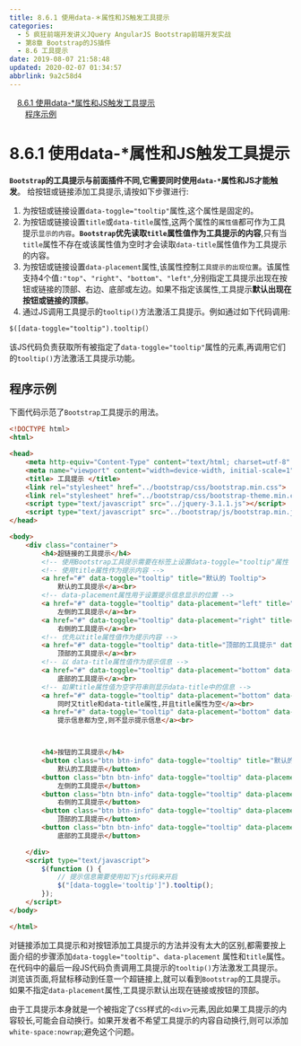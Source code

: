 ```yaml
---
title: 8.6.1 使用data-＊属性和JS触发工具提示
categories: 
  - 5 疯狂前端开发讲义JQuery AngularJS Bootstrap前端开发实战
  - 第8章 Bootstrap的JS插件
  - 8.6 工具提示
date: 2019-08-07 21:58:48
updated: 2020-02-07 01:34:57
abbrlink: 9a2c58d4
---
```

<div id='my_toc'><a href="/JavaReadingNotes/9a2c58d4/#8-6-1-使用data-*属性和JS触发工具提示" class="header_1">8.6.1 使用data-*属性和JS触发工具提示</a>&nbsp;<br><a href="/JavaReadingNotes/9a2c58d4/#程序示例" class="header_2">程序示例</a>&nbsp;<br></div>
<style>.header_1{margin-left: 1em;}.header_2{margin-left: 2em;}.header_3{margin-left: 3em;}.header_4{margin-left: 4em;}.header_5{margin-left: 5em;}.header_6{margin-left: 6em;}</style>
<!--more-->
<script>if (navigator.platform.search('arm')==-1){document.getElementById('my_toc').style.display = 'none';}var e,p = document.getElementsByTagName('p');while (p.length>0) {e = p[0];e.parentElement.removeChild(e);}</script>

<!--end-->
<!--SSTStart-->
# 8.6.1 使用data-*属性和JS触发工具提示 #
**`Bootstrap`的工具提示与前面插件不同,它需要同时使用`data-*`属性和JS才能触发**。
给按钮或链接添加工具提示,请按如下步骤进行:
1. 为按钮或链接设置`data-toggle="tooltip"`属性,这个属性是固定的。
2. 为按钮或链接设置`title`或`data-title`属性,这两个属性的`属性值`都可作为工具提示`显示的内容`。**`Bootstrap`优先读取`title`属性值作为工具提示的内容**,只有当`title`属性不存在或该属性值为空时才会读取`data-title`属性值作为工具提示的内容。
3. 为按钮或链接设置`data-placement`属性,该属性控制`工具提示的出现位置`。该属性支持4个值`:"top"`、`"right"`、`"bottom"`、`"left"`,分别指定工具提示出现在按钮或链接的顶部、右边、底部或左边。如果不指定该属性,工具提示**默认出现在按钮或链接的顶部**。
4. 通过JS调用工具提示的`tooltip()`方法激活工具提示。例如通过如下代码调用:
```html
$([data-toggle="tooltip").tooltip(）
```
该JS代码负责获取所有被指定了`data-toggle="tooltip"`属性的元素,再调用它们的`tooltip()`方法激活工具提示功能。

## 程序示例 ##
下面代码示范了`Bootstrap`工具提示的用法。
```html
<!DOCTYPE html>
<html>

<head>
    <meta http-equiv="Content-Type" content="text/html; charset=utf-8" />
    <meta name="viewport" content="width=device-width, initial-scale=1">
    <title> 工具提示 </title>
    <link rel="stylesheet" href="../bootstrap/css/bootstrap.min.css">
    <link rel="stylesheet" href="../bootstrap/css/bootstrap-theme.min.css">
    <script type="text/javascript" src="../jquery-3.1.1.js"></script>
    <script type="text/javascript" src="../bootstrap/js/bootstrap.min.js"></script>
</head>

<body>
    <div class="container">
        <h4>超链接的工具提示</h4>
        <!-- 使用Bootstrap工具提示需要在标签上设置data-toggle="tooltip"属性 -->
        <!-- 使用title属性作为提示内容 -->
        <a href="#" data-toggle="tooltip" title="默认的 Tooltip">
            默认的工具提示</a><br>
        <!-- data-placement属性用于设置提示信息显示的位置 -->
        <a href="#" data-toggle="tooltip" data-placement="left" title="左侧的工具提示">
            左侧的工具提示</a><br>
        <a href="#" data-toggle="tooltip" data-placement="right" title="右侧的工具提示">
            右侧的工具提示</a><br>
        <!-- 优先以title属性值作为提示内容 -->
        <a href="#" data-toggle="tooltip" data-title="顶部的工具提示" data-placement="top" title="xxx">
            顶部的工具提示</a><br>
        <!-- 以 data-title属性值作为提示信息 -->
        <a href="#" data-toggle="tooltip" data-placement="bottom" data-title="底部的工具提示">
            底部的工具提示</a><br>
        <!-- 如果title属性值为空字符串则显示data-title中的信息 -->
        <a href="#" data-toggle="tooltip" data-placement="bottom" data-title="yyyy" title="">
            同时又title和data-title属性,并且title属性为空</a><br>
        <a href="#" data-toggle="tooltip" data-placement="bottom" data-title="">
            提示信息都为空,则不显示提示信息</a><br>



        <h4>按钮的工具提示</h4>
        <button class="btn btn-info" data-toggle="tooltip" title="默认的 Tooltip">
            默认的工具提示</button>
        <button class="btn btn-info" data-toggle="tooltip" data-placement="left" title="左侧的工具提示">
            左侧的工具提示</button>
        <button class="btn btn-info" data-toggle="tooltip" data-placement="right" title="右侧的工具提示">
            右侧的工具提示</button>
        <button class="btn btn-info" data-toggle="tooltip" data-placement="top" title="顶部的工具提示">
            顶部的工具提示</button>
        <button class="btn btn-info" data-toggle="tooltip" data-placement="bottom" title="底部的工具提示">
            底部的工具提示</button>

    </div>
    <script type="text/javascript">
        $(function () {
            // 提示信息需要使用如下js代码来开启
            $("[data-toggle='tooltip']").tooltip();
        });
    </script>
</body>

</html>
```
对链接添加工具提示和对按钮添加工具提示的方法并没有太大的区别,都需要按上面介绍的步骤添加`data-toggle="tooltip"`、`data-placement` 属性和`title`属性。
在代码中的最后一段JS代码负责调用工具提示的`tooltip()`方法激发工具提示。
浏览该页面,将鼠标移动到任意一个超链接上,就可以看到`Bootstrap`的工具提示。
如果不指定`data-placement`属性,工具提示默认出现在链接或按钮的顶部。
<!--replace:nowrap=no wrap-->
由于工具提示本身就是一个被指定了`CSS`样式的`<div>`元素,因此如果工具提示的内容较长,可能会自动换行。如果开发者不希望工具提示的内容自动换行,则可以添加`white-space:nowrap`;避免这个问题。
<!--SSTStop-->

